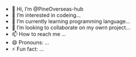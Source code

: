 - 👋 Hi, I’m @PineOverseas-hub
- 👀 I’m interested in codeing...
- 🌱 I’m currently learning programming language...
- 💞️ I’m looking to collaborate on my owrn project...
- 📫 How to reach me ...
- 😄 Pronouns: ...
- ⚡ Fun fact: ...

<!---
PineOverseas-hub/PineOverseas-hub is a ✨ special ✨ repository because its `README.md` (this file) appears on your GitHub profile.
You can click the Preview link to take a look at your changes.
--->
